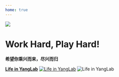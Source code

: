 ```yaml
---
home: true
---
```



![ ](https://images.squarespace-cdn.com/content/v1/5aa84edaf793922ad7a32f48/1531012699145-IY8GR88G8LEYAFVKSNQB/AdobeStock_128680431+play.jpg?format=2500w)


# Work Hard, Play Hard!

**希望你乘兴而来，尽兴而归**

**[Life in YangLab](https://kwqw2do10m.feishu.cn/docx/GgfCdEzZyojtecxtCEkcMISvnGg)**
[![Life in YangLab](/team/fudao.jfif)](https://kwqw2do10m.feishu.cn/docx/GgfCdEzZyojtecxtCEkcMISvnGg)
![Life in YangLab](/team/zhufugui.JPEG)
